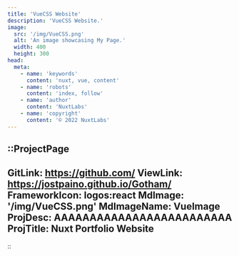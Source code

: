 ```yaml
---
title: 'VueCSS Website'
description: 'VueCSS Website.'
image:
  src: '/img/VueCSS.png'
  alt: 'An image showcasing My Page.'
  width: 400
  height: 300
head:
  meta:
    - name: 'keywords'
      content: 'nuxt, vue, content'
    - name: 'robots'
      content: 'index, follow'
    - name: 'author'
      content: 'NuxtLabs'
    - name: 'copyright'
      content: '© 2022 NuxtLabs'
---
```


::ProjectPage
---
GitLink: https://github.com/
ViewLink: https://jostpaino.github.io/Gotham/
FrameworkIcon:  logos:react
MdImage: '/img/VueCSS.png'
MdImageName: VueImage
ProjDesc: AAAAAAAAAAAAAAAAAAAAAAAAA
ProjTitle: Nuxt Portfolio Website
---

::
